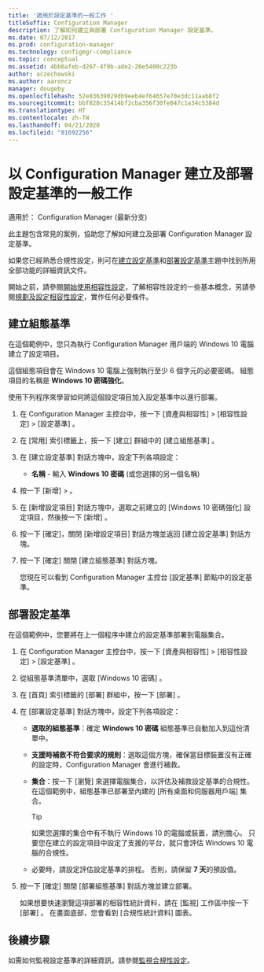 ```yaml
---
title: '適用於設定基準的一般工作 '
titleSuffix: Configuration Manager
description: 了解如何建立與部署 Configuration Manager 設定基準。
ms.date: 07/12/2017
ms.prod: configuration-manager
ms.technology: configmgr-compliance
ms.topic: conceptual
ms.assetid: 4bb6afeb-d267-4f9b-ade2-26e5400c223b
author: aczechowski
ms.author: aaroncz
manager: dougeby
ms.openlocfilehash: 52e83639029db9eeb4ef64657e70e3dc11aab8f2
ms.sourcegitcommit: bbf820c35414bf2cba356f30fe047c1a34c5384d
ms.translationtype: HT
ms.contentlocale: zh-TW
ms.lasthandoff: 04/21/2020
ms.locfileid: "81692256"
---
```

# <a name="common-tasks-for-creating-and-deploying-configuration-baselines-with-configuration-manager"></a>以 Configuration Manager 建立及部署設定基準的一般工作

適用於：  Configuration Manager (最新分支)

此主題包含常見的案例，協助您了解如何建立及部署 Configuration Manager 設定基準。  

 如果您已經熟悉合規性設定，則可在[建立設定基準](../../compliance/deploy-use/create-configuration-baselines.md)和[部署設定基準](../../compliance/deploy-use/deploy-configuration-baselines.md)主題中找到所用全部功能的詳細資訊文件。  

 開始之前，請參閱[開始使用相容性設定](../../compliance/get-started/get-started-with-compliance-settings.md)，了解相容性設定的一些基本概念，另請參閱[規劃及設定相容性設定](../../compliance/plan-design/plan-for-and-configure-compliance-settings.md)，實作任何必要條件。  

## <a name="create-a-configuration-baseline"></a>建立組態基準  
 在這個範例中，您只為執行 Configuration Manager 用戶端的 Windows 10 電腦建立了設定項目。  

 這個組態項目會在 Windows 10 電腦上強制執行至少 6 個字元的必要密碼。 組態項目的名稱是 **Windows 10 密碼強化**。  

使用下列程序來學習如何將這個設定項目加入設定基準中以進行部署。  

1. 在 Configuration Manager 主控台中，按一下 [資產與相容性]   > [相容性設定]   > [設定基準]  。  

2. 在 [常用]  索引標籤上，按一下 [建立]  群組中的 [建立組態基準]  。  

3. 在 [建立設定基準]  對話方塊中，設定下列各項設定：  

   -   **名稱** - 輸入 **Windows 10 密碼** (或您選擇的另一個名稱)  

4. 按一下 [新增]   >   。  

5. 在 [新增設定項目]  對話方塊中，選取之前建立的 [Windows 10 密碼強化]  設定項目，然後按一下 [新增]  。  

6. 按一下 [確定]，關閉 [新增設定項目]  對話方塊並返回 [建立設定基準]  對話方塊。

7. 按一下 [確定]  關閉 [建立組態基準]  對話方塊。  

   您現在可以看到 Configuration Manager 主控台 [設定基準]  節點中的設定基準。  

## <a name="deploy-the-configuration-baseline"></a>部署設定基準  
 在這個範例中，您要將在上一個程序中建立的設定基準部署到電腦集合。  

1. 在 Configuration Manager 主控台中，按一下 [資產與相容性]   > [相容性設定]   > [設定基準]  。  

2. 從組態基準清單中，選取 [Windows 10 密碼]  。  

3. 在 [首頁]  索引標籤的 [部署]  群組中，按一下 [部署]  。  

4. 在 [部署設定基準]  對話方塊中，設定下列各項設定：  

   -   **選取的組態基準**：確定 **Windows 10 密碼** 組態基準已自動加入到這份清單中。  

   -   **支援時補救不符合要求的規則**：選取這個方塊，確保當目標裝置沒有正確的設定時，Configuration Manager 會進行補救。  

   -   **集合**：按一下 [瀏覽]  來選擇電腦集合，以評估及補救設定基準的合規性。 在這個範例中，組態基準已部署至內建的 [所有桌面和伺服器用戶端]  集合。  

       > [!TIP]  
       >  如果您選擇的集合中有不執行 Windows 10 的電腦或裝置，請別擔心。 只要您在建立的設定項目中設定了支援的平台，就只會評估 Windows 10 電腦的合規性。  

   -   必要時，請設定評估設定基準的排程。 否則，請保留 **7 天**的預設值。  

5. 按一下 [確定]  關閉 [部署組態基準]  對話方塊並建立部署。  

   如果想要快速瀏覽這項部署的相容性統計資料，請在 [監視]  工作區中按一下 [部署]  。 在畫面底部，您會看到 [合規性統計資料]  圖表。  

## <a name="next-steps"></a>後續步驟 

如需如何監視設定基準的詳細資訊，請參閱[監視合規性設定](../../compliance/deploy-use/monitor-compliance-settings.md)。  
